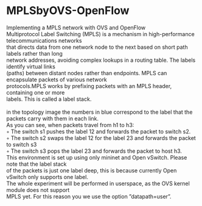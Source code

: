 # MPLSbyOVS-OpenFlow
Implementing a MPLS network with OVS and OpenFlow <br />
Multiprotocol Label Switching (MPLS) is a mechanism in high-performance telecommunications networks<br />
that directs data from one network node to the next based on short path labels rather than long<br />
network addresses, avoiding complex lookups in a routing table. The labels identify virtual links<br />
(paths) between distant nodes rather than endpoints. MPLS can encapsulate packets of various network<br />
protocols.MPLS works by prefixing packets with an MPLS header, containing one or more<br />
labels. This is called a label stack.<br />
<br />
in the topology image the numbers in blue correspond to the label that the packets carry with them in each link.<br />
As you can see, when packets travel from h1 to h3:<br />
◦ The switch s1 pushes the label 12 and forwards the packet to switch s2.<br />
◦ The switch s2 swaps the label 12 for the label 23 and forwards the packet to switch s3<br />
◦ The switch s3 pops the label 23 and forwards the packet to host h3.<br />
This environment is set up using only mininet and Open vSwitch. Please note that the label stack<br />
of the packets is just one label deep, this is because currently Open vSwitch only supports one label.<br />
The whole experiment will be performed in userspace, as the OVS kernel module does not support<br />
MPLS yet. For this reason you we use the option ”datapath=user”.<br />
